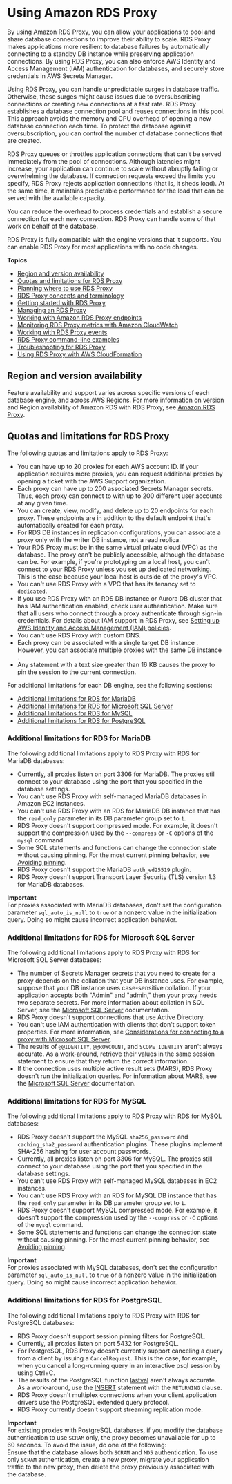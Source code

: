 # Using Amazon RDS Proxy<a name="rds-proxy"></a>

 By using Amazon RDS Proxy, you can allow your applications to pool and share database connections to improve their ability to scale\. RDS Proxy makes applications more resilient to database failures by automatically connecting to a standby DB instance while preserving application connections\. By using RDS Proxy, you can also enforce AWS Identity and Access Management \(IAM\) authentication for databases, and securely store credentials in AWS Secrets Manager\. 

 Using RDS Proxy, you can handle unpredictable surges in database traffic\. Otherwise, these surges might cause issues due to oversubscribing connections or creating new connections at a fast rate\. RDS Proxy establishes a database connection pool and reuses connections in this pool\. This approach avoids the memory and CPU overhead of opening a new database connection each time\. To protect the database against oversubscription, you can control the number of database connections that are created\. 

 RDS Proxy queues or throttles application connections that can't be served immediately from the pool of connections\. Although latencies might increase, your application can continue to scale without abruptly failing or overwhelming the database\. If connection requests exceed the limits you specify, RDS Proxy rejects application connections \(that is, it sheds load\)\. At the same time, it maintains predictable performance for the load that can be served with the available capacity\. 

 You can reduce the overhead to process credentials and establish a secure connection for each new connection\. RDS Proxy can handle some of that work on behalf of the database\. 

 RDS Proxy is fully compatible with the engine versions that it supports\. You can enable RDS Proxy for most applications with no code changes\. 

**Topics**
+ [Region and version availability](#rds-proxy.RegionVersionAvailability)
+ [Quotas and limitations for RDS Proxy](#rds-proxy.limitations)
+ [Planning where to use RDS Proxy](rds-proxy-planning.md)
+ [RDS Proxy concepts and terminology](rds-proxy.howitworks.md)
+ [Getting started with RDS Proxy](rds-proxy-setup.md)
+ [Managing an RDS Proxy](rds-proxy-managing.md)
+ [Working with Amazon RDS Proxy endpoints](rds-proxy-endpoints.md)
+ [Monitoring RDS Proxy metrics with Amazon CloudWatch](rds-proxy.monitoring.md)
+ [Working with RDS Proxy events](rds-proxy.events.md)
+ [RDS Proxy command\-line examples](rds-proxy.examples.md)
+ [Troubleshooting for RDS Proxy](rds-proxy.troubleshooting.md)
+ [Using RDS Proxy with AWS CloudFormation](rds-proxy-cfn.md)

## Region and version availability<a name="rds-proxy.RegionVersionAvailability"></a>

Feature availability and support varies across specific versions of each database engine, and across AWS Regions\. For more information on version and Region availability of Amazon RDS with RDS Proxy, see [Amazon RDS Proxy](Concepts.RDS_Fea_Regions_DB-eng.Feature.RDSProxy.md)\.

## Quotas and limitations for RDS Proxy<a name="rds-proxy.limitations"></a>

 The following quotas and limitations apply to RDS Proxy: 
+  You can have up to 20 proxies for each AWS account ID\. If your application requires more proxies, you can request additional proxies by opening a ticket with the AWS Support organization\.  
+  Each proxy can have up to 200 associated Secrets Manager secrets\. Thus, each proxy can connect to with up to 200 different user accounts at any given time\. 
+  You can create, view, modify, and delete up to 20 endpoints for each proxy\. These endpoints are in addition to the default endpoint that's automatically created for each proxy\. 
+ For RDS DB instances in replication configurations, you can associate a proxy only with the writer DB instance, not a read replica\.
+  Your RDS Proxy must be in the same virtual private cloud \(VPC\) as the database\. The proxy can't be publicly accessible, although the database can be\. For example, if you're prototyping on a local host, you can't connect to your RDS Proxy unless you set up dedicated networking\. This is the case because your local host is outside of the proxy's VPC\.
+  You can't use RDS Proxy with a VPC that has its tenancy set to `dedicated`\. 
+  If you use RDS Proxy with an RDS DB instance or Aurora DB cluster that has IAM authentication enabled, check user authentication\. Make sure that all users who connect through a proxy authenticate through sign\-in credentials\. For details about IAM support in RDS Proxy, see [Setting up AWS Identity and Access Management \(IAM\) policies](rds-proxy-setup.md#rds-proxy-iam-setup)\. 
+  You can't use RDS Proxy with custom DNS\. 
+  Each proxy can be associated with a single target DB instance \. However, you can associate multiple proxies with the same DB instance \.
+ Any statement with a text size greater than 16 KB causes the proxy to pin the session to the current connection\.

For additional limitations for each DB engine, see the following sections:
+ [Additional limitations for RDS for MariaDB](#rds-proxy.limitations-mdb)
+ [Additional limitations for RDS for Microsoft SQL Server](#rds-proxy.limitations-ms)
+ [Additional limitations for RDS for MySQL](#rds-proxy.limitations-my)
+ [Additional limitations for RDS for PostgreSQL](#rds-proxy.limitations-pg)

### Additional limitations for RDS for MariaDB<a name="rds-proxy.limitations-mdb"></a>

 The following additional limitations apply to RDS Proxy with RDS for MariaDB databases:
+  Currently, all proxies listen on port 3306 for MariaDB\. The proxies still connect to your database using the port that you specified in the database settings\. 
+ You can't use RDS Proxy with self\-managed MariaDB databases in Amazon EC2 instances\.
+ You can't use RDS Proxy with an RDS for MariaDB DB instance that has the `read_only` parameter in its DB parameter group set to `1`\.
+ RDS Proxy doesn't support compressed mode\. For example, it doesn't support the compression used by the `--compress` or `-C` options of the `mysql` command\.
+ Some SQL statements and functions can change the connection state without causing pinning\. For the most current pinning behavior, see [Avoiding pinning](rds-proxy-managing.md#rds-proxy-pinning)\.
+ RDS Proxy doesn't support the MariaDB `auth_ed25519` plugin\.
+ RDS Proxy doesn't support Transport Layer Security \(TLS\) version 1\.3 for MariaDB databases\.

**Important**  
 For proxies associated with MariaDB databases, don't set the configuration parameter `sql_auto_is_null` to `true` or a nonzero value in the initialization query\. Doing so might cause incorrect application behavior\. 

### Additional limitations for RDS for Microsoft SQL Server<a name="rds-proxy.limitations-ms"></a>

 The following additional limitations apply to RDS Proxy with RDS for Microsoft SQL Server databases:
+ The number of Secrets Manager secrets that you need to create for a proxy depends on the collation that your DB instance uses\. For example, suppose that your DB instance uses case\-sensitive collation\. If your application accepts both "Admin" and "admin," then your proxy needs two separate secrets\. For more information about collation in SQL Server, see the [ Microsoft SQL Server](https://docs.microsoft.com/en-us/sql/relational-databases/collations/collation-and-unicode-support?view=sql-server-ver16) documentation\.
+ RDS Proxy doesn't support connections that use Active Directory\.
+ You can't use IAM authentication with clients that don't support token properties\. For more information, see [Considerations for connecting to a proxy with Microsoft SQL Server](rds-proxy-setup.md#rds-proxy-connecting-sqlserver)\.
+ The results of `@@IDENTITY`, `@@ROWCOUNT`, and `SCOPE_IDENTITY` aren't always accurate\. As a work\-around, retrieve their values in the same session statement to ensure that they return the correct information\.
+ If the connection uses multiple active result sets \(MARS\), RDS Proxy doesn't run the initialization queries\. For information about MARS, see the [ Microsoft SQL Server](https://docs.microsoft.com/en-us/sql/relational-databases/native-client/features/using-multiple-active-result-sets-mars?view=sql-server-ver16) documentation\.

### Additional limitations for RDS for MySQL<a name="rds-proxy.limitations-my"></a>

 The following additional limitations apply to RDS Proxy with RDS for MySQL databases:
+ RDS Proxy doesn't support the MySQL `sha256_password` and `caching_sha2_password` authentication plugins\. These plugins implement SHA\-256 hashing for user account passwords\.
+  Currently, all proxies listen on port 3306 for MySQL\. The proxies still connect to your database using the port that you specified in the database settings\. 
+  You can't use RDS Proxy with self\-managed MySQL databases in EC2 instances\.
+  You can't use RDS Proxy with an RDS for MySQL DB instance that has the `read_only` parameter in its DB parameter group set to `1`\.
+ RDS Proxy doesn't support MySQL compressed mode\. For example, it doesn't support the compression used by the `--compress` or `-C` options of the `mysql` command\.
+  Some SQL statements and functions can change the connection state without causing pinning\. For the most current pinning behavior, see [Avoiding pinning](rds-proxy-managing.md#rds-proxy-pinning)\.

**Important**  
 For proxies associated with MySQL databases, don't set the configuration parameter `sql_auto_is_null` to `true` or a nonzero value in the initialization query\. Doing so might cause incorrect application behavior\. 

### Additional limitations for RDS for PostgreSQL<a name="rds-proxy.limitations-pg"></a>

 The following additional limitations apply to RDS Proxy with RDS for PostgreSQL databases:
+ RDS Proxy doesn't support session pinning filters for PostgreSQL\.
+  Currently, all proxies listen on port 5432 for PostgreSQL\.
+ For PostgreSQL, RDS Proxy doesn't currently support canceling a query from a client by issuing a `CancelRequest`\. This is the case, for example, when you cancel a long\-running query in an interactive psql session by using Ctrl\+C\. 
+  The results of the PostgreSQL function [lastval](https://www.postgresql.org/docs/current/functions-sequence.html) aren't always accurate\. As a work\-around, use the [INSERT](https://www.postgresql.org/docs/current/sql-insert.html) statement with the `RETURNING` clause\.
+ RDS Proxy doesn't multiplex connections when your client application drivers use the PostgreSQL extended query protocol\.
+ RDS Proxy currently doesn't support streaming replication mode\.

**Important**  
For existing proxies with PostgreSQL databases, if you modify the database authentication to use `SCRAM` only, the proxy becomes unavailable for up to 60 seconds\. To avoid the issue, do one of the following:  
Ensure that the database allows both `SCRAM` and `MD5` authentication\.
To use only `SCRAM` authentication, create a new proxy, migrate your application traffic to the new proxy, then delete the proxy previously associated with the database\.